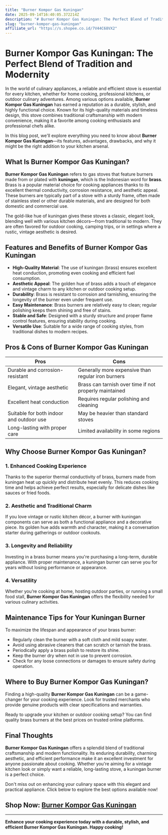 ```yaml
---
title: "Burner Kompor Gas Kuningan"
date: 2025-09-14T16:40:05.372214Z
description: "# Burner Kompor Gas Kuningan: The Perfect Blend of Tradition and Modernity..."
slug: "burner-kompor-gas-kuningan"
affiliate_url: "https://s.shopee.co.id/7V44C68VX2"
---
```

# Burner Kompor Gas Kuningan: The Perfect Blend of Tradition and Modernity

In the world of culinary appliances, a reliable and efficient stove is essential for every kitchen, whether for home cooking, professional kitchens, or outdoor culinary adventures. Among various options available, **Burner Kompor Gas Kuningan** has earned a reputation as a durable, stylish, and highly functional choice. Known for its high-quality materials and timeless design, this stove combines traditional craftsmanship with modern convenience, making it a favorite among cooking enthusiasts and professional chefs alike.

In this blog post, we'll explore everything you need to know about **Burner Kompor Gas Kuningan**—its features, advantages, drawbacks, and why it might be the right addition to your kitchen arsenal.

## What Is Burner Kompor Gas Kuningan?

**Burner Kompor Gas Kuningan** refers to gas stoves that feature burners made from or plated with **kuningan**, which is the Indonesian word for **brass**. Brass is a popular material choice for cooking appliances thanks to its excellent thermal conductivity, corrosion resistance, and aesthetic appeal. These burners are typically part of a stove with a sturdy frame, often made of stainless steel or other durable materials, and are designed for both domestic and commercial use.

The gold-like hue of kuningan gives these stoves a classic, elegant look, blending well with various kitchen décors—from traditional to modern. They are often favored for outdoor cooking, camping trips, or in settings where a rustic, vintage aesthetic is desired.

## Features and Benefits of Burner Kompor Gas Kuningan

- **High-Quality Material**: The use of kuningan (brass) ensures excellent heat conduction, promoting even cooking and efficient fuel consumption.
- **Aesthetic Appeal**: The golden hue of brass adds a touch of elegance and vintage charm to any kitchen or outdoor cooking setup.
- **Durability**: Brass is resistant to corrosion and tarnishing, ensuring the longevity of the burner even under frequent use.
- **Easy Maintenance**: Brass burners are relatively easy to clean; regular polishing keeps them shining and free of stains.
- **Stable and Safe**: Designed with a sturdy structure and proper flame control features, ensuring stability during cooking.
- **Versatile Use**: Suitable for a wide range of cooking styles, from traditional dishes to modern recipes.

## Pros & Cons of Burner Kompor Gas Kuningan

| **Pros** | **Cons** |
| --- | --- |
| Durable and corrosion-resistant | Generally more expensive than regular iron burners |
| Elegant, vintage aesthetic | Brass can tarnish over time if not properly maintained |
| Excellent heat conduction | Requires regular polishing and cleaning |
| Suitable for both indoor and outdoor use | May be heavier than standard stoves |
| Long-lasting with proper care | Limited availability in some regions |

## Why Choose Burner Kompor Gas Kuningan?

### 1. **Enhanced Cooking Experience**

Thanks to the superior thermal conductivity of brass, burners made from kuningan heat up quickly and distribute heat evenly. This reduces cooking time and helps achieve perfect results, especially for delicate dishes like sauces or fried foods.

### 2. **Aesthetic and Traditional Charm**

If you love vintage or rustic kitchen décor, a burner with kuningan components can serve as both a functional appliance and a decorative piece. Its golden hue adds warmth and character, making it a conversation starter during gatherings or outdoor cookouts.

### 3. **Longevity and Reliability**

Investing in a brass burner means you're purchasing a long-term, durable appliance. With proper maintenance, a kuningan burner can serve you for years without losing performance or appearance.

### 4. **Versatility**

Whether you’re cooking at home, hosting outdoor parties, or running a small food stall, **Burner Kompor Gas Kuningan** offers the flexibility needed for various culinary activities.

## Maintenance Tips for Your Kuningan Burner

To maximize the lifespan and appearance of your brass burner:

- Regularly clean the burner with a soft cloth and mild soapy water.
- Avoid using abrasive cleaners that can scratch or tarnish the brass.
- Periodically apply a brass polish to restore its shine.
- Keep the burner dry when not in use to prevent corrosion.
- Check for any loose connections or damages to ensure safety during operation.

## Where to Buy Burner Kompor Gas Kuningan?

Finding a high-quality **Burner Kompor Gas Kuningan** can be a game-changer for your cooking experience. Look for trusted merchants who provide genuine products with clear specifications and warranties.

Ready to upgrade your kitchen or outdoor cooking setup? You can find quality brass burners at the best prices on trusted online platforms.

## Final Thoughts

**Burner Kompor Gas Kuningan** offers a splendid blend of traditional craftsmanship and modern functionality. Its enduring durability, charming aesthetic, and efficient performance make it an excellent investment for anyone passionate about cooking. Whether you're aiming for a vintage kitchen look or simply want a reliable, long-lasting stove, a kuningan burner is a perfect choice.

Don't miss out on enhancing your culinary space with this elegant and practical appliance. Click below to explore the best options available now!

## **Shop Now: [Burner Kompor Gas Kuningan](https://s.shopee.co.id/7V44C68VX2)**

---

**Enhance your cooking experience today with a durable, stylish, and efficient Burner Kompor Gas Kuningan. Happy cooking!**